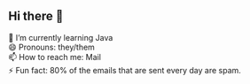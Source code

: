 ## Hi there 👋
🌱 I’m currently learning Java </br>
😄 Pronouns: they/them </br>
📫 How to reach me: Mail </br>
⚡ Fun fact: 80% of the emails that are sent every day are spam.
<!--
**PhoenixXLII/PhoenixXLII** is a ✨ _special_ ✨ repository because its `README.md` (this file) appears on your GitHub profile.

Here are some ideas to get you started:

- 🔭 I’m currently working on ...
- 
- 👯 I’m looking to collaborate on ...
- 🤔 I’m looking for help with ...
- 💬 Ask me about ...
- 
- 
- 
-->
